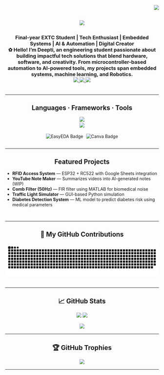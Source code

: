 <img align="right" src="https://visitor-badge.laobi.icu/badge?page_id=deeptiwakchaure.deeptiwakchaure" />







<h1 align="center">
  <img src="https://readme-typing-svg.herokuapp.com/?font=Righteous&size=35&center=true&vCenter=true&width=500&height=70&duration=4000&lines=Hi+There!+;+I'm+Deepti+Wakchaure!☆;" />
</h1>

<h3 align="center">Final-year EXTC Student | Tech Enthusiast | Embedded Systems | AI & Automation | Digital Creator  
<br/>

<div align="center">
  </div>
✿ 
Hello! I’m Deepti, an engineering student passionate about building impactful tech solutions that blend hardware, software, and creativity. From microcontroller-based automation to AI-powered tools, my projects span embedded systems, machine learning, and Robotics.

</div>

<br/>

<div align="center">
  <a href="mailto:deeptiwakchaure@example.com">
    <img src="https://img.shields.io/badge/Gmail-333333?style=for-the-badge&logo=gmail&logoColor=red" />
  </a>
  <a href="https://linkedin.com/in/deeptiwakchaure" target="_blank">
    <img src="https://img.shields.io/badge/LinkedIn-0077B5?style=for-the-badge&logo=linkedin&logoColor=white" />
  </a>
  <a href="https://deeptiwakchaure.me" target="_blank">
    <img src="https://img.shields.io/badge/Portfolio-FF5722?style=for-the-badge&logo=google-chrome&logoColor=white" />
  </a>
</div>

<br/>
<hr/>

<h2 align="center"> Languages · Frameworks · Tools </h2>

<div align="center">
  <img src="https://skillicons.dev/icons?i=html,css,js,python,c,cpp,matlab,vscode,git,github,arduino,latex" /><br>
  <img src="https://skillicons.dev/icons?i=react,nodejs,mysql,firebase,flask,tailwind,figma" />
  <br><br>
  
  <!-- Custom Badges Centered with Rounded Corners -->
  <div style="display: flex; justify-content: center; gap: 10px; flex-wrap: wrap;">
    <img src="https://img.shields.io/badge/EasyEDA-00CC00?style=for-the-badge&logo=easyeda&logoColor=white&borderRadius=8px" alt="EasyEDA Badge"/>
    <img src="https://img.shields.io/badge/Canva-00C4CC?style=for-the-badge&logo=canva&logoColor=white&borderRadius=8px" alt="Canva Badge"/>
  </div>
</div>





<br/>
<hr/>

<h2 align="center">Featured Projects</h2>

<ul>
  <li><b> RFID Access System</b> — ESP32 + RC522 with Google Sheets integration</li>
  <li><b> YouTube Note Maker</b> — Summarizes videos into AI-generated notes (WIP)</li>
  <li><b> Comb Filter (50Hz)</b> — FIR filter using MATLAB for biomedical noise</li>
  <li><b> Traffic Light Simulator</b> — GUI-based Python simulation</li>
  <li><b> Diabetes Detection System</b> — ML model to predict diabetes risk using medical parameters</li>
</ul>

<br/>
<hr/>

<div align="center">
  <h2>🐍 My GitHub Contributions</h2>
  <img alt="snake eating my contributions" src="https://raw.githubusercontent.com/Platane/snk/output/github-contribution-grid-snake.svg" />
</div>

<br/>
<hr/>

<h2 align="center">📈 GitHub Stats</h2>

<div align="center">
  <!-- Stats cards side-by-side -->
  <img height="180em" src="https://github-readme-stats.vercel.app/api?username=Deeptiwakchaure&show_icons=true&theme=react&rank_icon=github&border_radius=10" />
  <img height="180em" src="https://github-readme-streak-stats.herokuapp.com?user=Deeptiwakchaure&theme=react&border_radius=10" />
  <br/><br/>
  <!-- Top languages compact card -->
  <img width="500" src="https://github-readme-stats.vercel.app/api/top-langs/?username=Deeptiwakchaure&layout=compact&theme=react&border_radius=10" />
</div>

<hr/>
<h2 align="center">🏆 GitHub Trophies</h2>

<div align="center">
  <img src="https://github-profile-trophy.vercel.app/?username=Deeptiwakchaure&theme=radical&margin-w=15&no-bg=true&no-frame=true" />
</div>

<hr/>

